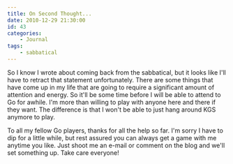 ```yaml
---
title: On Second Thought...
date: 2010-12-29 21:30:00
id: 43
categories:
	- Journal
tags:
	- sabbatical
---
```


So I know I wrote about coming back from the sabbatical, but it looks like I'll have to retract that statement unfortunately. There are some things that have come up in my life that are going to require a significant amount of attention and energy. So it'll be some time before I will be able to attend to Go for awhile. I'm more than willing to play with anyone here and there if they want. The difference is that I won't be able to just hang around KGS anymore to play.

To all my fellow Go players, thanks for all the help so far. I'm sorry I have to dip for a little while, but rest assured you can always get a game with me anytime you like. Just shoot me an e-mail or comment on the blog and we'll set something up. Take care everyone!
